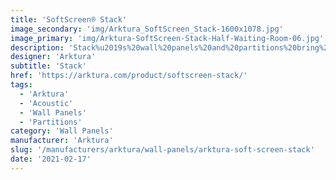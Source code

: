 ```yaml
---
title: 'SoftScreen® Stack'
image_secondary: 'img/Arktura_SoftScreen_Stack-1600x1078.jpg'
image_primary: 'img/Arktura-SoftScreen-Stack-Half-Waiting-Room-06.jpg'
description: 'Stack%u2019s%20wall%20panels%20and%20partitions%20bring%20to%20mind%20paper%20lanterns%20stacked%20on%20top%20of%20each%20other.%20The%20extra%20empty%20space%20in%20this%20design%20makes%20it%20perfect%20for%20areas%20where%20extra%20visual%20privacy%20is%20not%20necessary%2C%20though%20they%20can%20still%20provide%20some%20acoustic%20privacy%20thanks%20to%20their%20Soft%20Sound%20material.%20Stack%20is%20available%20in%20full%20and%20half%20pattern%20panels%20to%20provide%20flexibility%20in%20acoustic%20performance%20and%20peace%20of%20mind.%20These%20panels%20can%20be%20either%20fixed%20into%20place%20cable%20hung%2C%20wall%20mounted%2C%20or%20set%20on%20a%20track%20to%20serve%20as%20operable%20dividers.%A0%20%A0'
designer: 'Arktura'
subtitle: 'Stack'
href: 'https://arktura.com/product/softscreen-stack/'
tags:
  - 'Arktura'
  - 'Acoustic'
  - 'Wall Panels'
  - 'Partitions'
category: 'Wall Panels'
manufacturer: 'Arktura'
slug: '/manufacturers/arktura/wall-panels/arktura-soft-screen-stack'
date: '2021-02-17'
---
```

